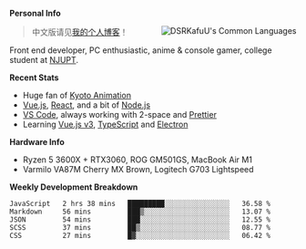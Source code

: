 
**Personal Info**

<img align="right" alt="DSRKafuU's Common Languages" src="https://github-readme-stats.vercel.app/api/top-langs/?username=dsrkafuu&hide_title=true&layout=compact&langs_count=8" />

> 中文版请见[我的个人博客](https://blog.dsrkafuu.su)！

Front end developer, PC enthusiastic, anime & console gamer, college student at [NJUPT](https://www.njupt.edu.cn).

**Recent Stats**

- Huge fan of [Kyoto Animation](https://www.kyotoanimation.co.jp)
- [Vue.js](https://vuejs.org), [React](https://reactjs.org), and a bit of [Node.js](https://nodejs.org)
- [VS Code](https://code.visualstudio.com), always working with 2-space and [Prettier](https://prettier.io)
- Learning [Vue.js v3](https://v3.vuejs.org), [TypeScript](https://www.typescriptlang.org) and [Electron](https://www.electronjs.org)

**Hardware Info**

- Ryzen 5 3600X + RTX3060, ROG GM501GS, MacBook Air M1
- Varmilo VA87M Cherry MX Brown, Logitech G703 Lightspeed

**Weekly Development Breakdown**

<!--START_SECTION:waka-->
```text
JavaScript   2 hrs 38 mins   █████████░░░░░░░░░░░░░░░░   36.58 % 
Markdown     56 mins         ███▒░░░░░░░░░░░░░░░░░░░░░   13.07 % 
JSON         54 mins         ███░░░░░░░░░░░░░░░░░░░░░░   12.55 % 
SCSS         37 mins         ██▒░░░░░░░░░░░░░░░░░░░░░░   08.77 % 
CSS          27 mins         █▓░░░░░░░░░░░░░░░░░░░░░░░   06.42 % 
```
<!--END_SECTION:waka-->
